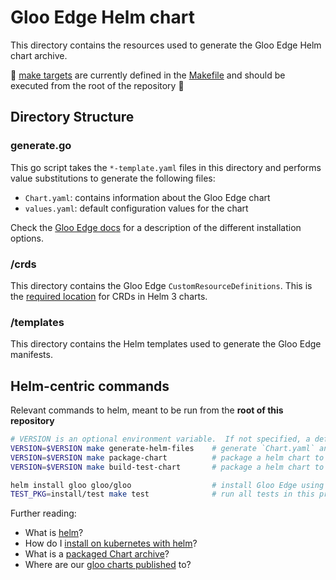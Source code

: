 # Gloo Edge Helm chart
This directory contains the resources used to generate the Gloo Edge Helm chart archive.

📝 [make targets](https://opensource.com/article/18/8/what-how-makefile]) are currently defined in the [Makefile](https://github.com/solo-io/gloo/blob/main/Makefile) and should be executed from the root of the repository 📝

## Directory Structure
### generate.go
This go script takes the `*-template.yaml` files in this directory and performs value substitutions 
to generate the following files:

- `Chart.yaml`: contains information about the Gloo Edge chart
- `values.yaml`: default configuration values for the chart

Check the [Gloo Edge docs](https://docs.solo.io/gloo-edge/latest/installation/)
for a description of the different installation options.

### /crds
This directory contains the Gloo Edge `CustomResourceDefinitions`. This is the 
[required location](https://helm.sh/docs/topics/charts/#custom-resource-definitions-crds) for CRDs in Helm 3 charts.

### /templates
This directory contains the Helm templates used to generate the Gloo Edge manifests.

## Helm-centric commands
Relevant commands to helm, meant to be run from the **root of this repository**

```bash
# VERSION is an optional environment variable.  If not specified, a default will be computed
VERSION=$VERSION make generate-helm-files    # generate `Chart.yaml` and `values.yaml` files
VERSION=$VERSION make package-chart          # package a helm chart to `_output/charts` directory (used for releasing)
VERSION=$VERSION make build-test-chart       # package a helm chart to `_test` directory (used for testing)

helm install gloo gloo/gloo                  # install Gloo Edge using Helm
TEST_PKG=install/test make test              # run all tests in this project
```

Further reading:
- What is [helm](https://helm.sh/docs/helm/helm_install/)?
- How do I [install on kubernetes with helm](https://docs.solo.io/gloo-edge/latest/installation/gateway/kubernetes/#installing-on-kubernetes-with-helm)?
- What is a [packaged Chart archive](https://helm.sh/docs/helm/helm_package/)?
- Where are our [gloo charts published](https://storage.googleapis.com/solo-public-helm) to?

